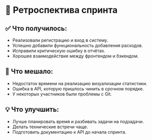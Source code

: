 # 🔄 Ретроспектива спринта

## ✅ Что получилось:
- Реализовали регистрацию и вход в систему.
- Успешно добавили функциональность добавления расходов.
- Исправили критическую ошибку в отчётах.
- Хорошее взаимодействие между фронтендом и бэкендом.

## 🚧 Что мешало:
- Недостаток времени на реализацию визуализации статистики.
- Ошибка в API, которую пришлось чинить в срочном порядке.
- У некоторых участников были проблемы с Git.

## 💡 Что улучшить:
- Лучше планировать время и разбивать задачи на подзадачи.
- Делать технические встречи чаще.
- Подготовить документацию к API до начала спринта.
